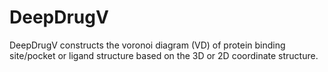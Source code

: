 # DeepDrugV
DeepDrugV constructs the voronoi diagram (VD) of protein binding site/pocket or ligand structure based on the 3D  or 2D coordinate structure.
